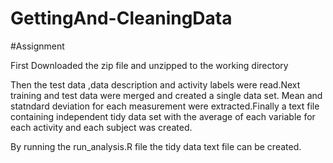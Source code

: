 # GettingAnd-CleaningData
#Assignment

First Downloaded the zip file and unzipped to the working directory


Then the test data ,data description and activity labels were read.Next training and test data were merged and created a single data set.
Mean and statndard deviation for each measurement were extracted.Finally a text file containing independent tidy data set with the average of each variable for each activity and each subject was created. 

By running the run_analysis.R file the tidy data text file can be created.

